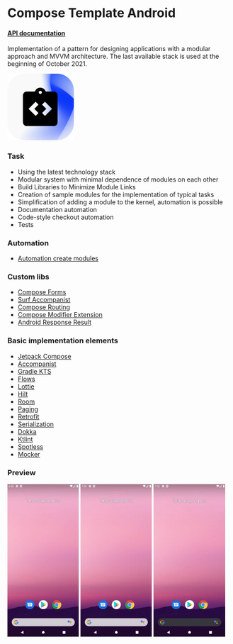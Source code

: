 Compose Template Android
===================

#### [API documentation](https://surfstudio.github.io/compose-template-android/)

Implementation of a pattern for designing applications with a modular approach and MVVM architecture. The last available stack is used at the beginning of October 2021.

![picture](data/images/preview.png)

### Task

* Using the latest technology stack
* Modular system with minimal dependence of modules on each other
* Build Libraries to Minimize Module Links
* Creation of sample modules for the implementation of typical tasks
* Simplification of adding a module to the kernel, automation is possible
* Documentation automation
* Code-style checkout automation
* Tests

### Automation
* [Automation create modules](https://github.com/surfstudio/surf-compose-template-android-modules)

### Custom libs
* [Compose Forms](https://keygenqt.github.io/compose-forms/)
* [Surf Accompanist](https://keygenqt.github.io/surf-accompanist/)
* [Compose Routing](https://keygenqt.github.io/compose-routing/)
* [Compose Modifier Extension](https://keygenqt.github.io/compose-modifier-ext/)
* [Android Response Result](https://keygenqt.github.io/android-response-result/)

### Basic implementation elements

* [Jetpack Compose](https://developer.android.com/jetpack/compose)
* [Accompanist](https://github.com/google/accompanist)
* [Gradle KTS](https://docs.gradle.org/current/userguide/kotlin_dsl.html)
* [Flows](https://developer.android.com/kotlin/flow)
* [Lottie](https://github.com/airbnb/lottie/blob/master/android-compose.md)
* [Hilt](https://dagger.dev/hilt/)
* [Room](https://developer.android.com/jetpack/androidx/releases/room)
* [Paging](https://developer.android.com/topic/libraries/architecture/paging/v3-overview)
* [Retrofit](https://square.github.io/retrofit/)
* [Serialization](https://github.com/Kotlin/kotlinx.serialization)
* [Dokka](https://github.com/Kotlin/dokka)
* [Ktlint](https://ktlint.github.io/)
* [Spotless](https://github.com/diffplug/spotless)
* [Mocker](https://github.com/LastSprint/mocker)

### Preview
<p>
<img src="data/gif/vokoscreen-2021-09-23_18-58-28.gif" width="32%"/>
<img src="data/gif/vokoscreen-2021-09-23_19-09-04.gif" width="32%"/>
<img src="data/gif/vokoscreen-2021-09-23_19-03-40.gif" width="32%"/>
</p>
